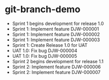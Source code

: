 # git-branch-demo

* Sprint 1 begins development for release 1.0
* Sprint 1: Implement feature DJW-000001
* Sprint 1: Implement feature DJW-000002
* Sprint 1: Implement feature DJW-000003
* Sprint 1: Create Release 1.0 for UAT
* UAT 1.0: Fix bug DJW-000004
* UAT 1.0: Fix bug DJW-000005
* Sprint 2 begins development for release 1.1
* Sprint 2: Implement feature DJW-000006
* Sprint 2: Implement feature DJW-000007